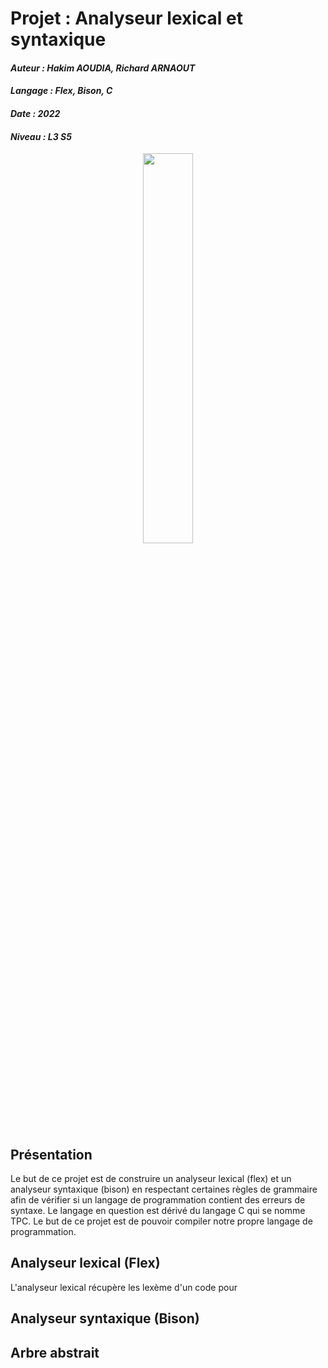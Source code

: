 # Projet : Analyseur lexical et syntaxique
#### *Auteur : Hakim AOUDIA, Richard ARNAOUT*
#### *Langage : Flex, Bison, C*
#### *Date : 2022*
#### *Niveau : L3 S5*

<p align="center">
  <img src="https://user-images.githubusercontent.com/106891439/220536520-e6032b65-0bd0-47af-a440-cf77d744c405.png" width="40%" height="40%">
</p>

## Présentation
Le but de ce projet est de construire un analyseur lexical (flex) et un analyseur syntaxique (bison) en respectant certaines règles de grammaire afin de vérifier si un langage de programmation contient des erreurs de syntaxe. Le langage en question est dérivé du langage C qui se nomme TPC.
Le but de ce projet est de pouvoir compiler notre propre langage de programmation.

## Analyseur lexical (Flex) 
L'analyseur lexical récupère les lexème d'un code pour 

## Analyseur syntaxique (Bison)

## Arbre abstrait

